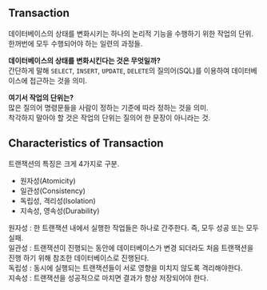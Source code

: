 ## Transaction
데이터베이스의 상태를 변화시키는 하나의 논리적 기능을 수행하기 위한 작업의 단위. <br>
한꺼번에 모두 수행되어야 하는 일련의 과정들.  <br>

**데이터베이스의 상태를 변화시킨다는 것은 무엇일까?** <br>
간단하게 말해 `SELECT`, `INSERT`, `UPDATE`, `DELETE`의 질의어(SQL)를 이용하여 데이터베이스에 접근하는 것을 의미.

**여기서 작업의 단위는?**  <br>
많은 질의어 명령문들을 사람이 정하는 기준에 따라 정하는 것을 의미. <br>
착각하지 말아야 할 것은 작업의 단위는 질의어 한 문장이 아니라는 것.

## Characteristics of Transaction
트랜잭션의 특징은 크게 4가지로 구분.
* 원자성(Atomicity)
* 일관성(Consistency)
* 독립성, 격리성(Isolation)
* 지속성, 영속성(Durability)

원자성 : 한 트랜잭션 내에서 실행한 작업들은 하나로 간주한다. 즉, 모두 성공 또는 모두 실패. <br>
일관성 : 트랜잭션이 진행되는 동안에 데이터베이스가 변경 되더라도 처음 트랜잭션을 진행 하기 위해 참조한 데이터베이스로 진행된다.<br>
독립성 : 동시에 실행되는 트랜잭션들이 서로 영향을 미치지 않도록 격리해야한다.<br>
지속성 : 트랜잭션을 성공적으로 마치면 결과가 항상 저장되어야 한다.<br>